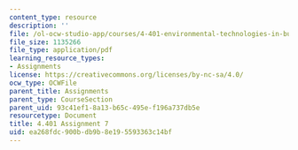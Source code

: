 ```yaml
---
content_type: resource
description: ''
file: /ol-ocw-studio-app/courses/4-401-environmental-technologies-in-buildings-fall-2018/ea268fdc900bdb9b8e195593363c14bf_MIT4_401f18_assignment7.pdf
file_size: 1135266
file_type: application/pdf
learning_resource_types:
- Assignments
license: https://creativecommons.org/licenses/by-nc-sa/4.0/
ocw_type: OCWFile
parent_title: Assignments
parent_type: CourseSection
parent_uid: 93c41ef1-8a13-b65c-495e-f196a737db5e
resourcetype: Document
title: 4.401 Assignment 7
uid: ea268fdc-900b-db9b-8e19-5593363c14bf
---
```

